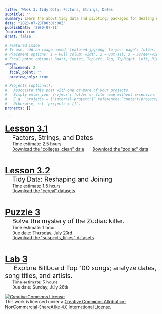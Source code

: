 ```yaml
---
title: 'Week 3: Tidy Data; Factors, Strings, Dates'
subtitle: ''
summary: Learn the about tidy data and pivoting; packages for dealing with special variable types.
date: "2020-07-20T00:00:00Z"
publishDate: '2020-07-01'
featured: true
draft: false

# Featured image
# To use, add an image named `featured.jpg/png` to your page's folder.
# Placement options: 1 = Full column width, 2 = Out-set, 3 = Screen-width
# Focal point options: Smart, Center, TopLeft, Top, TopRight, Left, Right, BottomLeft, Bottom, BottomRight
image:
  placement: 2
  focal_point: ""
  preview_only: true

# Projects (optional).
#   Associate this post with one or more of your projects.
#   Simply enter your project's folder or file name without extension.
#   E.g. `projects = ["internal-project"]` references `content/project/deep-learning/index.md`.
#   Otherwise, set `projects = []`.
projects: []

---
```



<p>
<div style="font-size:200%">
<i class="fas fa-chalkboard-teacher"></i> <a href = "/coursework/Factors_Strings_Dates.html"><b>Lesson 3.1</b> 
</a>
</div>
<div style="font-size:150%">
&nbsp; &nbsp;  Factors, Strings, and Dates</a>
</div>
&nbsp; &nbsp; &nbsp; Time estimate: 2.5 hours
<br>
&nbsp; &nbsp; &nbsp; <a href = "/coursework/colleges_clean.csv" download>Download the "colleges_clean" data</a>
&nbsp; &nbsp; &nbsp; <a href = "/coursework/zodiac.csv" download>Download the "zodiac" data</a>
</p>

<br>

<p>
<div style="font-size:200%">
<i class="fas fa-chalkboard-teacher"></i> <a href = "/coursework/Reshaping_Joining.html"><b>Lesson 3.2</b>
</a>
</div>
<div style="font-size:150%">
&nbsp; &nbsp;  Tidy Data: Reshaping and Joining
</div>
&nbsp; &nbsp; &nbsp; Time estimate: 1.5 hours
<br>
&nbsp; &nbsp; &nbsp; <a href = "/coursework/cereals.csv" download>Download the "cereal" datasets</a>
</p>

<br>

<p>
<div style="font-size:200%">
<i class="fas fa-puzzle-piece"></i> <a href = "/pas/PA_3-lubridate.html"><b>Puzzle 3</b> 
</a>
</div>
<div style="font-size:150%">
&nbsp; &nbsp;   
Solve the mystery of the Zodiac killer.
</div>
&nbsp; &nbsp; &nbsp;  Time estimate: 1 hour
<br>
&nbsp; &nbsp; &nbsp;  Due date: Thursday, July 23rd
<br>
&nbsp; &nbsp; &nbsp; <a href = "/coursework/suspects_times.csv" download>Download the "suspects_times" datasets</a>
</p>

<br>

<p>
<div style="font-size:200%">
<i class="fas fa-laptop-code"></i> <a href = "/labs/Lab-3-stringr-Billboard.html"><b>Lab 3</b> 
</a>
</div>
<div style="font-size:150%">
&nbsp; &nbsp;&nbsp;  
Explore Billboard Top 100 songs; analyze dates, song titles, and artists.
</div>
&nbsp; &nbsp;  &nbsp; Time estimate: 5 hours
<br>
&nbsp; &nbsp; &nbsp; Due date: Sunday, July 26th
</p>

<a rel="license" href="http://creativecommons.org/licenses/by-nc-sa/4.0/"><img alt="Creative Commons License" style="border-width:0" src="https://i.creativecommons.org/l/by-nc-sa/4.0/88x31.png" /></a><br />This work is licensed under a <a rel="license" href="http://creativecommons.org/licenses/by-nc-sa/4.0/">Creative Commons Attribution-NonCommercial-ShareAlike 4.0 International License</a>.



